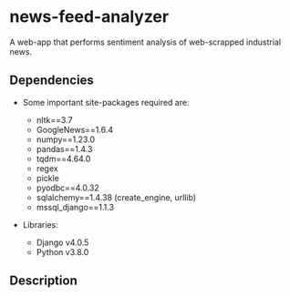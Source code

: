 # news-feed-analyzer #
A web-app that performs sentiment analysis of web-scrapped industrial news.

## Dependencies ##

 - Some important site-packages required are:
    - nltk==3.7
    - GoogleNews==1.6.4
    - numpy==1.23.0
    - pandas==1.4.3
    - tqdm==4.64.0
    - regex
    - pickle
    - pyodbc==4.0.32
    - sqlalchemy==1.4.38 (create_engine, urllib)
    - mssql_django==1.1.3
 
 - Libraries:
    - Django v4.0.5
    - Python v3.8.0

## Description ##
